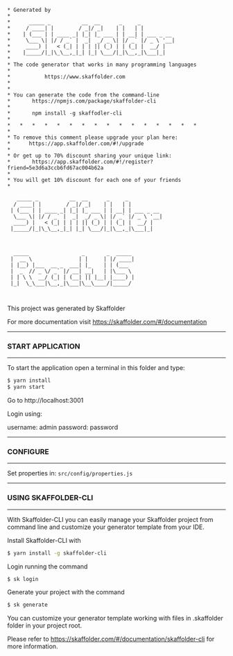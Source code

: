 ``` 
* Generated by
* 
*      _____ _          __  __      _     _
*     / ____| |        / _|/ _|    | |   | |
*    | (___ | | ____ _| |_| |_ ___ | | __| | ___ _ __
*     \___ \| |/ / _` |  _|  _/ _ \| |/ _` |/ _ \ '__|
*     ____) |   < (_| | | | || (_) | | (_| |  __/ |
*    |_____/|_|\_\__,_|_| |_| \___/|_|\__,_|\___|_|
*
* The code generator that works in many programming languages
*
*			https://www.skaffolder.com
*
*
* You can generate the code from the command-line
*       https://npmjs.com/package/skaffolder-cli
*
*       npm install -g skaffodler-cli
*
*   *   *   *   *   *   *   *   *   *   *   *   *   *   *   *
*
* To remove this comment please upgrade your plan here: 
*      https://app.skaffolder.com/#!/upgrade
*
* Or get up to 70% discount sharing your unique link:
*       https://app.skaffolder.com/#!/register?friend=5e3d6a3ccb6fd67ac004b62a
*
* You will get 10% discount for each one of your friends
* 
```


```
   _____ _          __  __      _     _           
  / ____| |        / _|/ _|    | |   | |          
 | (___ | | ____ _| |_| |_ ___ | | __| | ___ _ __ 
  \___ \| |/ / _` |  _|  _/ _ \| |/ _` |/ _ \ '__|
  ____) |   < (_| | | | || (_) | | (_| |  __/ |   
 |_____/|_|\_\__,_|_| |_| \___/|_|\__,_|\___|_| 



  _____                 _       _  _____ 
 |  __ \               | |     | |/ ____|
 | |__) |___  __ _  ___| |_    | | (___  
 |  _  // _ \/ _` |/ __| __|   | |\___ \ 
 | | \ \  __/ (_| | (__| || |__| |____) |
 |_|  \_\___|\__,_|\___|\__\____/|_____/ 
                                         
                                         

```

This project was generated by Skaffolder

For more documentation visit https://skaffolder.com/#/documentation


--------------
### START APPLICATION
--------------

To start the application open a terminal in this folder and type:

``` bash
$ yarn install
$ yarn start
```

Go to http://localhost:3001

Login using:

username:   admin
password:   password

--------------
### CONFIGURE
--------------

Set properties in:
    `src/config/properties.js`


--------------
### USING SKAFFOLDER-CLI
--------------

With Skaffolder-CLI you can easily manage your Skaffolder project from command line and customize your generator template from your IDE.

Install Skaffolder-CLI with
``` bash
$ yarn install -g skaffolder-cli
```

Login running the command
``` bash
$ sk login
```

Generate your project with the command
``` bash
$ sk generate
```

You can customize your generator template working with files in .skaffolder folder in your project root.

Please refer to https://skaffolder.com/#/documentation/skaffolder-cli for more information.
